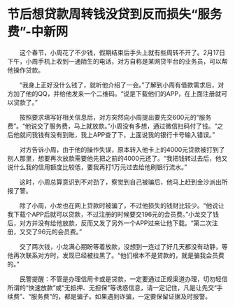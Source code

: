 # 节后想贷款周转钱没贷到反而损失“服务费”-中新网

　　这个春节，小周花了不少钱，假期结束后手头上就有些周转不开了。2月17日下午，小周手机上收到一通陌生的电话，对方自称是某网贷平台的业务员，可以帮他操作贷款。

　　“我身上正好没什么钱了，就听他介绍了一会。”了解到小周有借款需求后，对方加了他的QQ，并给他发来一个二维码。“说是下载他们的APP，在上面注册就可以贷款了。”

　　按照要求填写好相关信息后，对方突然向小周提出要先交600元的“服务费”。“他说交了服务费，马上就放款。”小周没有多想，通过微信扫码付了钱。“之后他就问我钱有没有到账，我上APP查了下，上面说我的银行卡号输入错误。”

　　对方告诉小周，由于他的操作失误，原本转入他卡上的4000元贷款被打到了别人那里，想要再次放款需要他先把之前的4000元还了。“我把钱转过去后，他又说什么我的信用额度比较低，要我再打1万元过去给他刷银行流水。”

　　这时，小周总算意识到不对劲了，察觉到自己被骗后，他马上赶到金沙派出所报了警。

　　除了小周，小龙也在网上贷款时被骗了，不过他损失的钱财比较少。“他说让我下载个APP后就可以贷款，不过注册的时候要交196元的会员费。”小龙交了钱后，对方并没有给他放款，反而又发了另外一个APP过来让他下载。“第二次注册，又交了96元的会员费。”

　　交了两次钱，小龙满心期盼等着放款，没想到一连过了好几天都没有动静，等他再次联系对方时，发现已经被拉黑了。“他们根本不是贷款的，就是骗我会员费的。”

　　民警提醒：不管是办理信用卡或是贷款，一定要通过正规渠道办理，切勿轻信所谓的“快速放款”或“无抵押、无担保”等诱惑信息，请一定记住，凡是让先交“手续费”、“服务费”的，都是骗子。如果遇到诈骗，一定要保留证据及时报警。 
